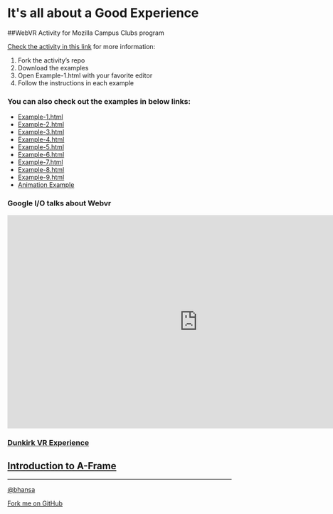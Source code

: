 
# It's all about a Good Experience

##WebVR Activity for Mozilla Campus Clubs program

[Check the activity in this link](https://mozillacampusclubs.github.io/Build-a-Virtual-World/) for more information:
<ol>
<li>Fork the activity’s repo</li>
<li>Download the examples</li>
<li>Open Example-1.html with your favorite editor</li>
<li>Follow the instructions in each example</li>
</ol>

### You can also check out the examples in below links:
 - [Example-1.html](//bhansa.github.io/Web-vr-examples/Example-1.html)
 - [Example-2.html](//bhansa.github.io/Web-vr-examples/Example-2.html)
 - [Example-3.html](//bhansa.github.io/Web-vr-examples/Example-3.html)
 - [Example-4.html](//bhansa.github.io/Web-vr-examples/Example-4.html)
 - [Example-5.html](//bhansa.github.io/Web-vr-examples/Example-5.html)
 - [Example-6.html](//bhansa.github.io/Web-vr-examples/Example-6.html)
 - [Example-7.html](//bhansa.github.io/Web-vr-examples/Example-7.html)
 - [Example-8.html](//bhansa.github.io/Web-vr-examples/Example-8.html)
 - [Example-9.html](//bhansa.github.io/Web-vr-examples/Example-9.html)
 - [Animation Example](//bhansa.github.io/Web-vr-examples/animation-example)

### Google I/O talks about Webvr  

 <iframe width="854" height="480" src="https://www.youtube.com/embed/jT2mR9WzJ7Y" frameborder="0" allowfullscreen></iframe>

### [Dunkirk VR Experience](https://experiencedunkirk.dunkirkmovie.com/)

## [Introduction to A-Frame](https://aframe.io/aframe-presentation-kit/#/)

----  
[@bhansa](https://github.com/bhansa)

 <link rel="stylesheet" href="https://cdnjs.cloudflare.com/ajax/libs/github-fork-ribbon-css/0.2.0/gh-fork-ribbon.min.css" />
<!--[if lt IE 9]>
    <link rel="stylesheet" href="https://cdnjs.cloudflare.com/ajax/libs/github-fork-ribbon-css/0.2.0/gh-fork-ribbon.ie.min.css" />
<![endif]-->
<a class="github-fork-ribbon" href="https://github.com/bhansa/Web-vr-examples" data-ribbon="Fork me on GitHub" title="Fork me on GitHub">Fork me on GitHub</a>
